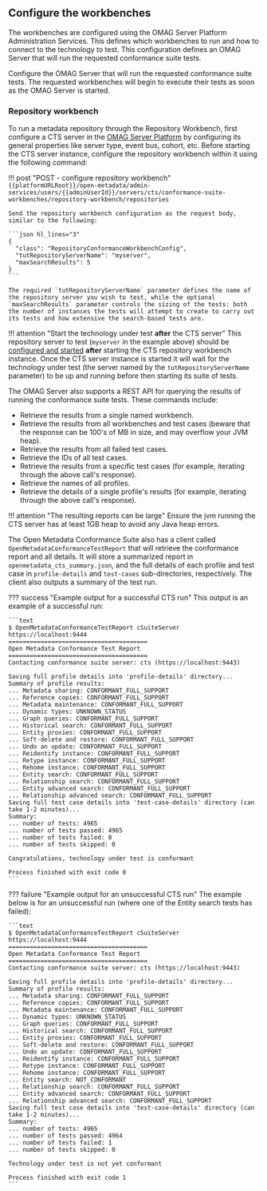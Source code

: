 <!-- SPDX-License-Identifier: CC-BY-4.0 -->
<!-- Copyright Contributors to the Egeria project. -->

## Configure the workbenches

The workbenches are configured using the OMAG Server Platform Administration Services. This defines which workbenches to run and how to connect to the technology to test. This configuration defines an OMAG Server that will run the requested conformance suite tests.

Configure the OMAG Server that will run the requested conformance suite tests. The requested workbenches will begin to execute their tests as soon as the OMAG Server is started.

### Repository workbench

To run a metadata repository through the Repository Workbench, first configure a CTS server in the [OMAG Server Platform](/egeria-docs/concepts/omag-server-platform) by configuring its general properties like server type, event bus, cohort, etc. Before starting the CTS server instance, configure the repository workbench within it using the following command:

!!! post "POST - configure repository workbench"
    ```
    {{platformURLRoot}}/open-metadata/admin-services/users/{{adminUserId}}/servers/cts/conformance-suite-workbenches/repository-workbench/repositories
    ```

    Send the repository workbench configuration as the request body, similar to the following:

    ```json hl_lines="3"
    {
      "class": "RepositoryConformanceWorkbenchConfig",
      "tutRepositoryServerName": "myserver",
      "maxSearchResults": 5
    }    
    ```

    The required `tutRepositoryServerName` parameter defines the name of the repository server you wish to test, while the optional `maxSearchResults` parameter controls the sizing of the tests: both the number of instances the tests will attempt to create to carry out its tests and how extensive the search-based tests are.

!!! attention "Start the technology under test **after** the CTS server"
    This repository server to test (`myserver` in the example above) should be [configured and started](/egeria-docs/guides/admin/configuring-a-metadata-server) **after** starting the CTS repository workbench instance. Once the CTS server instance is started it will wait for the technology under test (the server named by the `tutRepositoryServerName` parameter) to be up and running before then starting its suite of tests.

The OMAG Server also supports a REST API for querying the results of running the conformance suite tests.
These commands include:

- Retrieve the results from a single named workbench.
- Retrieve the results from all workbenches and test cases (beware that the response can be 100's of MB in size, and
  may overflow your JVM heap).
- Retrieve the results from all failed test cases.
- Retrieve the IDs of all test cases.
- Retrieve the results from a specific test cases (for example, iterating through the above call's response).
- Retrieve the names of all profiles.
- Retrieve the details of a single profile's results (for example, iterating through the above call's response).

!!! attention "The resulting reports can be large"
    Ensure the jvm running the CTS server has at least 1GB heap to avoid any Java heap errors.

The Open Metadata Conformance Suite also has a client called `OpenMetadataConformanceTestReport` that will retrieve the conformance report and all details. It will store a summarized report in `openmetadata_cts_summary.json`, and the full details of each profile and test case in `profile-details` and `test-cases` sub-directories, respectively. The client also outputs a summary of the test run.

??? success "Example output for a successful CTS run"
    This output is an example of a successful run:

    ```text
    $ OpenMetadataConformanceTestReport cSuiteServer https://localhost:9444
    =======================================
    Open Metadata Conformance Test Report
    =======================================
    Contacting conformance suite server: cts (https://localhost:9443)
    
    Saving full profile details into 'profile-details' directory...
    Summary of profile results:
    ... Metadata sharing: CONFORMANT_FULL_SUPPORT
    ... Reference copies: CONFORMANT_FULL_SUPPORT
    ... Metadata maintenance: CONFORMANT_FULL_SUPPORT
    ... Dynamic types: UNKNOWN_STATUS
    ... Graph queries: CONFORMANT_FULL_SUPPORT
    ... Historical search: CONFORMANT_FULL_SUPPORT
    ... Entity proxies: CONFORMANT_FULL_SUPPORT
    ... Soft-delete and restore: CONFORMANT_FULL_SUPPORT
    ... Undo an update: CONFORMANT_FULL_SUPPORT
    ... Reidentify instance: CONFORMANT_FULL_SUPPORT
    ... Retype instance: CONFORMANT_FULL_SUPPORT
    ... Rehome instance: CONFORMANT_FULL_SUPPORT
    ... Entity search: CONFORMANT_FULL_SUPPORT
    ... Relationship search: CONFORMANT_FULL_SUPPORT
    ... Entity advanced search: CONFORMANT_FULL_SUPPORT
    ... Relationship advanced search: CONFORMANT_FULL_SUPPORT
    Saving full test case details into 'test-case-details' directory (can take 1-2 minutes)...
    Summary:
    ... number of tests: 4965
    ... number of tests passed: 4965
    ... number of tests failed: 0
    ... number of tests skipped: 0
    
    Congratulations, technology under test is conformant
    
    Process finished with exit code 0
    ```

??? failure "Example output for an unsuccessful CTS run"
    The example below is for an unsuccessful run (where one of the Entity search tests has failed):

    ```text
    $ OpenMetadataConformanceTestReport cSuiteServer https://localhost:9444
    =======================================
    Open Metadata Conformance Test Report
    =======================================
    Contacting conformance suite server: cts (https://localhost:9443)
    
    Saving full profile details into 'profile-details' directory...
    Summary of profile results:
    ... Metadata sharing: CONFORMANT_FULL_SUPPORT
    ... Reference copies: CONFORMANT_FULL_SUPPORT
    ... Metadata maintenance: CONFORMANT_FULL_SUPPORT
    ... Dynamic types: UNKNOWN_STATUS
    ... Graph queries: CONFORMANT_FULL_SUPPORT
    ... Historical search: CONFORMANT_FULL_SUPPORT
    ... Entity proxies: CONFORMANT_FULL_SUPPORT
    ... Soft-delete and restore: CONFORMANT_FULL_SUPPORT
    ... Undo an update: CONFORMANT_FULL_SUPPORT
    ... Reidentify instance: CONFORMANT_FULL_SUPPORT
    ... Retype instance: CONFORMANT_FULL_SUPPORT
    ... Rehome instance: CONFORMANT_FULL_SUPPORT
    ... Entity search: NOT_CONFORMANT
    ... Relationship search: CONFORMANT_FULL_SUPPORT
    ... Entity advanced search: CONFORMANT_FULL_SUPPORT
    ... Relationship advanced search: CONFORMANT_FULL_SUPPORT
    Saving full test case details into 'test-case-details' directory (can take 1-2 minutes)...
    Summary:
    ... number of tests: 4965
    ... number of tests passed: 4964
    ... number of tests failed: 1
    ... number of tests skipped: 0
    
    Technology under test is not yet conformant
    
    Process finished with exit code 1
    ```
